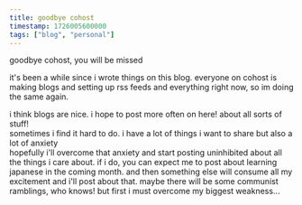 ```yaml
---
title: goodbye cohost
timestamp: 1726005600000
tags: ["blog", "personal"]
---
```

goodbye cohost, you will be missed

it's been a while since i wrote things on this blog. everyone on cohost is making blogs and setting up rss feeds and everything right now, so im doing the same again. 

i think blogs are nice. i hope to post more often on here! about all sorts of stuff! <br>
sometimes i find it hard to do. i have a lot of things i want to share but also a lot of anxiety <br>
hopefully i'll overcome that anxiety and start posting uninhibited about all the things i care about. if i do, you can expect me to post about learning japanese in the coming month. and then something else will consume all my excitement and i'll post about that. maybe there will be some communist ramblings, who knows! but first i must overcome my biggest weakness...

